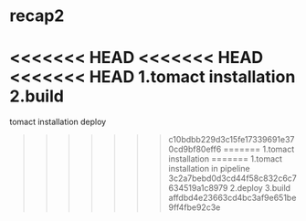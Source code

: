 # recap2
<<<<<<< HEAD
<<<<<<< HEAD
<<<<<<< HEAD
1.tomact installation
2.build
=======
tomact installation
deploy
>>>>>>> c10bdbb229d3c15fe17339691e370cd9bf80eff6
=======
1.tomact installation
=======
1.tomact installation in pipeline
>>>>>>> 3c2a7bebd0d3cd44f58c832c6c7634519a1c8979
2.deploy
3.build
>>>>>>> affdbd4e23663cd4bc3af9e651be9ff4fbe92c3e
